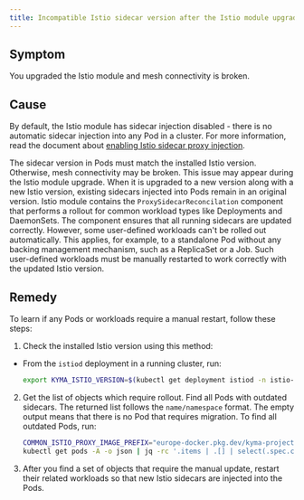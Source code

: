 ```yaml
---
title: Incompatible Istio sidecar version after the Istio module upgrade
---
```


## Symptom

You upgraded the Istio module and mesh connectivity is broken.

## Cause

By default, the Istio module has sidecar injection disabled - there is no automatic sidecar injection into any Pod in a cluster. For more information, read the document about [enabling Istio sidecar proxy injection](./01-60-enable-sidecar-injection.md).

The sidecar version in Pods must match the installed Istio version. Otherwise, mesh connectivity may be broken.
This issue may appear during the Istio module upgrade. When it is upgraded to a new version along with a new Istio version, existing sidecars injected into Pods remain in an original version.
Istio module contains the `ProxySidecarReconcilation` component that performs a rollout for common workload types like Deployments and DaemonSets. The component ensures that all running sidecars are updated correctly.
However, some user-defined workloads can't be rolled out automatically. This applies, for example, to a standalone Pod without any backing management mechanism, such as a ReplicaSet or a Job.
Such user-defined workloads must be manually restarted to work correctly with the updated Istio version.

## Remedy

To learn if any Pods or workloads require a manual restart, follow these steps:

1. Check the installed Istio version using this method:

* From the `istiod` deployment in a running cluster, run:

   ```bash
   export KYMA_ISTIO_VERSION=$(kubectl get deployment istiod -n istio-system -o json | jq '.spec.template.spec.containers | .[].image' | sed 's/[^:"]*[:]//' | sed 's/["]//g')
2. Get the list of objects which require rollout. Find all Pods with outdated sidecars. The returned list follows the `name/namespace` format. The empty output means that there is no Pod that requires migration. To find all outdated Pods, run:

     <!--The command in step 2 can change once we start using solo.io images.-->

   ```bash
   COMMON_ISTIO_PROXY_IMAGE_PREFIX="europe-docker.pkg.dev/kyma-project/prod/external/istio/proxyv2"
   kubectl get pods -A -o json | jq -rc '.items | .[] | select(.spec.containers[].image | startswith("'"${COMMON_ISTIO_PROXY_IMAGE_PREFIX}"'") and (endswith("'"${KYMA_ISTIO_VERSION}"'") | not))  | "\(.metadata.name)/\(.metadata.namespace)"'
   ```

3. After you find a set of objects that require the manual update, restart their related workloads so that new Istio sidecars are injected into the Pods.
